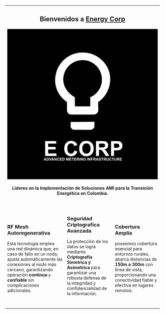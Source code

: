 <table width="100%" border="0">
  <tr>
    <td colspan="3">
      <h2 align="center">Bienvenidos a <a href="https://github.com/Energy-Lite">Energy Corp</a></h2>
      <p align="center">
        <h4 align="center">
          <a href="https://github.com/Energy-Lite"><img src="https://github.com/Energy-Lite/.github/blob/master/profile/Logo_x2.png"></a><br>
          <br>Líderes en la Implementación de Soluciones AMI para la Transición Energética en Colombia.
          <br><br>
        </h4>
    </td>
  </tr>
  <tr>
    <td>
        <h3>RF Mesh Autoregenerativa</h3>
        Esta tecnologia emplea una red dinámica que, en caso de fallo en un nodo, ajusta automáticamente las conexiones al nodo más cercano, garantizando operación <b>continua</b> y <b>confiable</b> sin complicaciones adicionales.
      <p><p>
    </td>
    <td>
      <h3>Seguridad Criptografíca Avanzada</h3>
      La protección de los datos se logra mediante <b>Criptografía Simetrica y Asimetrica</b> para garantizar una robusta defensa de la integridad y confidencialidad de la información.<br>&nbsp;
      <p><p>
    </td>
    <td>
      <h3>Cobertura Amplia</h3>
      poseemos cobertura esencial para entornos rurales, abarca distancias de <b>150m a 300m</b> con línea de vista, proporcionando una conectividad fiable y efectiva en lugares remotos.
      <p><p>
    </td>
  </tr>
  <tr>
    <td colspan="3">
    </td>
  </tr>
</table>
